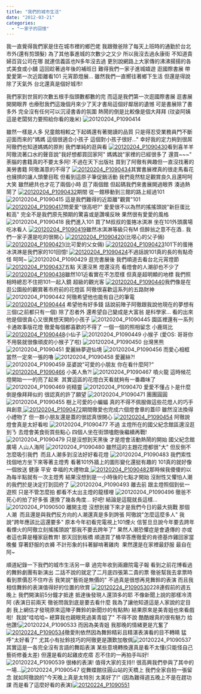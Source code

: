 ```yaml
---
title: "我們的城市生活"
date: "2012-03-21"
categories: 
  - "一家子的回憶"
---
```


我一直覺得我們家是住在城市裡的鄉巴佬 我跟徹爸除了每天上班時的通勤於台北市外(還有剪頭髮) 為了其他事進城的次數少之又少 所以我沒去過永康街 不知道貴婦百貨公司在哪 就連信義區也N多年沒去過 更別說網路上大家傳的沸沸揚揚的各式美食或小舖 這回趁著過年後的補班日 難得我們一家子進城嬉遊 逛國際書展 帶愛愛第一次近距離看101 元宵節燈展... 雖然我們一直嚮往著鄉下生活 但還是得說除了天氣外 台北還真是個好城市!

我們家到世貿的次數五根手指頭數都數的完 而這是我們第一次逛國際書展 逛書展開開眼界 也療慰我們這幾個月來少了天才書局這個好鄰居的遺憾 可是書展除了書多外 完全沒有任何可以沉浸書香的氛圍 熱鬧的倒是比較像是個大拜拜 (玟姿阿姨這是老闆努力要照給你看的幾米) ![20120204_P1090414](images/6954785961_9404b4f880.jpg) 

雖然一樣是人多 兒童館相較之下起碼還有著閱讀的品質 只是得忍受業務員門不斷迎面而來的"媽媽 這個很適合小孩子 這個對小孩子很好..." 幸好我的定力夠到很屌 阿徹們也知道媽媽的原則 我們單純的逛與看 [ ![20120204_P1090430](images/6806243530_ed920aaf12.jpg)](http://www.flickr.com/photos/33703965@N00/6806243530/ "20120204_P1090430")看到喜羊羊 阿徹流著口水的聲音說"我好想都買回家阿" 媽媽說"家裡的已經很多了 還買~~~" 荼腦的書籍真的不要太多阿! 不過在天下出版社 買到了阿徹有興趣但一直沒找著的美勞書籍 阿徹滿意的不得了 [ ![20120204_P1090434](images/6952348977_ebdd46bb43.jpg)](http://www.flickr.com/photos/33703965@N00/6952348977/ "20120204_P1090434")其實書展裡真的很走馬看花 也擁擠的讓人頭暈目眩 但看到這原子筆促銷活動 我們竟然駐足觀賞良久且還呵呵大笑 雖然總共也才花了兩個小時 逛了兩個館 但起碼我們來書展開過眼界 湊過熱鬧了 [ ![20120204_P1090432](images/6952354631_389f419e32.jpg)](http://www.flickr.com/photos/33703965@N00/6952354631/ "20120204_P1090432")期間 從一館移動到三館的路上經過101 ![20120204_P1090415](images/6808673822_0ff78590d8.jpg) 這是我們難得的近距離"觀賞"101 [ ![20120204_P1090417](images/6808671368_5460b7f103.jpg)](http://www.flickr.com/photos/33703965@N00/6808671368/ "20120204_P1090417")問愛愛"很高吧?" 愛愛很不以為然的搖搖頭說"新巨蛋比較高" 完全不是我們原先預期的驚喜或是讚嘆反映 果然很有愛愛的風格 ![20120204_P1090418](images/6954779347_e66d137644.jpg) 我們進入101 買了M叔叔的蛋捲冰淇淋 坐在101外頭廣場吃冰看人 [ ![20120204_P1090419](images/6808668074_a01e578ed2.jpg)](http://www.flickr.com/photos/33703965@N00/6808668074/ "20120204_P1090419")雖然冰淇淋等級只有M 但醉翁之意不在酒.. 我們一家子還是吃的很開心 [ ![20120204_P1090420](images/6954774375_ec547ba314.jpg)](http://www.flickr.com/photos/33703965@N00/6954774375/ "20120204_P1090420")(比噁心的父子倆) [ ![20120204_P1090421](images/6808662020_94091c1f28.jpg)](http://www.flickr.com/photos/33703965@N00/6808662020/ "20120204_P1090421")(比可愛的父女倆) [ ![20120204_P1090423](images/6954769017_d79aecfc66.jpg)](http://www.flickr.com/photos/33703965@N00/6954769017/ "20120204_P1090423")101下的蛋捲冰淇淋是我們家的101回憶! [ ![20120204_P1090424](images/6808656892_a196e50658.jpg)](http://www.flickr.com/photos/33703965@N00/6808656892/ "20120204_P1090424")不過話說101真的長的有點奇怪 呵呵~ ![20120204_P1090429](images/6806247018_703cb17bdb.jpg) 逛完書展後 我們順道去看台北元宵燈節 [ ![20120204_P1090437](images/6952342037_2991ceb328.jpg)](http://www.flickr.com/photos/33703965@N00/6952342037/ "20120204_P1090437")五點 天還沒黑 燈還沒亮 看燈會的人潮卻也不少了  [![20120204_P1090438](images/6806225924_0fe7ff6c16.jpg)](http://www.flickr.com/photos/33703965@N00/6806225924/ "20120204_P1090438")雖然101近看實在不怎麼樣 但真是超明顯的地標 我們照相時總忍不住把101一起入鏡 超級的觀光客 [ ![20120204_P1090440](images/6952334407_6635026718.jpg)](http://www.flickr.com/photos/33703965@N00/6952334407/ "20120204_P1090440")我們像是在逛公園般的觀賞著市府前的花燈區 阿徹很喜歡這系列的五路財神 ![20120204_P1090442](images/6952331483_5a9a704456.jpg) 阿徹希望他也能有自己的筆電 [![20120204_P1090444](images/6806212468_73e91b0c02.jpg)](http://www.flickr.com/photos/33703965@N00/6806212468/ "20120204_P1090444") 希望他有好多錢 話說前陣子阿徹跟我說他現在的夢想有三個(之前都只有一個) 除了忍者外 還希望自己變成是大富翁 是科學家... 看的出來他是個很貪心又很異想天開的小孩子 ![20120204_P1090445](images/6806208264_ddfecfcc07.jpg) 園區裡還有一系列卡通故事版花燈 徹愛每個都喜歡的不得了 一個一個的照相留念 小鹿斑比[ ![20120204_P1090448](images/6952315317_ca06d1321a.jpg)](http://www.flickr.com/photos/33703965@N00/6952315317/ "20120204_P1090448")小仙子 ![20120204_P1090449](images/6952312501_6dc506284e.jpg) 小猴子 (愛OS: 哥哥你不用裝就很像頑皮的小猴子了啦) ![20120204_P1090450](images/6952309373_dcbc70f505.jpg) 台灣黑熊 ![20120204_P1090451](images/6952306739_9b33f972bc.jpg) 愛麗絲夢遊仙境 ![20120204_P1090456](images/6952296357_aae0005d01.jpg) 而愛心相框當然一定來一張的嚕 ![20120204_P1090458](images/6952290211_35f89f8c30.jpg) 愛麗絲?! ![20120204_P1090459](images/6952286303_b6be170697.jpg) 巫婆說"可愛的小朋友 你在看什麼阿?" [![20120204_P1090466](images/6952282069_00e94df027.jpg)](http://www.flickr.com/photos/33703965@N00/6952282069/ "20120204_P1090466") 小美人魚?! ![20120204_P1090467](images/6952279267_db61534dc3.jpg) 噴火龍 這時候花燈開始一一的亮了起來  其實這區的花燈白天看就夠有一番趣味了 ![20120204_P1090469](images/6806162000_c893e47e48.jpg) 術精靈 ![20120204_P1090470](images/6806158188_4afc4fdc7f.jpg) 愛愛不懂占卜是什麼 倒是像拜拜似的 很認真的許了願望 ![20120204_P1090471](images/6952268067_c27f13a376.jpg) 團團圓圓 ![20120204_P1090455](images/6952299125_7e2746e609.jpg) 樹上可愛的小蝙蝠 真的不得不佩服做這些花燈人的巧手與創意[ ![20120204_P1090472](images/6952263787_8a9286aea9.jpg)](http://www.flickr.com/photos/33703965@N00/6952263787/ "20120204_P1090472")期間徹愛也完成六個燈會章的蓋印 雖然沒法換得小禮物了 但一群小朋友還是蓋的很認真很開心 [![20120204_P1090454](images/6806188284_d061c6b694.jpg)](http://www.flickr.com/photos/33703965@N00/6806188284/ "20120204_P1090454") 阿徹說燈會真是太好看啦 ![20120204_P1090477](images/6806138322_f3498fa01c.jpg) 不過 主燈所在的國父紀念館區還沒逛到ㄋ 去燈會美食街買些點心 四個人坐在街頭嗑飽後繼續再戰! ![20120204_P1090479](images/6806135080_b2a7c0e884.jpg) 只是沒想到天黑後 才是燈會活動熱鬧的開始 國父紀念館廣場 人山人海阿 ![20120204_P1090480](images/6806132372_1f816862ec.jpg) 雖然這的主題花燈都很"大" 但反倒不怎麼吸引我們  而且人潮多到沒法好好看花燈 ![20120204_P1090483](images/6806129826_20cbdf7c68.jpg) 我們索性找個地方坐下來等著主燈秀 看著101外牆上的圖形變化還挺有趣的 101真的就好像一個放送 健康 平安 幸福的大禮物盒[ ![20120204_P1090482](images/6952244899_f2e410b2ed.jpg)](http://www.flickr.com/photos/33703965@N00/6952244899/ "20120204_P1090482")那時候我傻傻的以為每半點就有一次主燈秀 結果沒想到是一小時後的七點才開始 沒耐性又懼怕人潮的我們於是決定打到回府了 ![20120204_P1090493](images/6806124106_8439244f6e.jpg) 離去前 跟主燈照個到佌一遊照 只是不管怎麼拍 都看不太出主燈的龍樣哩 ![20120204_P1090496](images/6952233551_af162614b7.jpg) 徹爸不死心的拍了好多張 還換了幾各角度... 好吧! 結論是這龍就長這樣...![20120204_P1090500](images/6806111934_c597d712ca.jpg) 離開主燈 沒想到接下來才是我們今日的最大挑戰 那個人潮  而且還是與我們反方向的人潮還真是多到誇張 阿徹說"怎麼這麼多人" 我說"跨年應該比這還要多" 原本今年初看完電視上101煙火 信誓旦旦說今年要去跨年看煙火的阿徹立刻搖搖頭說"那我不要去跨年了" 果然人潮恐懼症是會遺傳的 亦或者這也算是種家庭教育! 那天回到板橋 順道買了桶早答應徹愛的肯德基炸雞回家當晚餐 穿著舒服的衣褲 不計形象的抖著腳啃著雞肉  果然還是在家裡最舒服 最自在阿~

順道紀錄一下我們的城市生活另一章 過完年收到兩廳院電子報 看到之前花博看過的舞鈴劇團有新演出 二話不說的就定了二月底四張第二貴的票 徹爸幫我去拿票時 看到票價忍不住咋舌 我笑說"藝術是無價的" 不過真是很想再見舞鈴的表演 而且我相信舞鈴的表演值得好的位置的欣賞 [ ![20120224_P1090530](images/6952223221_8bbb895988.jpg)](http://www.flickr.com/photos/33703965@N00/6952223221/ "20120224_P1090530")228連假前的週五晚上 我們開演前5分鐘才抵達 抵達後發現人還頂多的耶 不像新聞上說的那樣冷清阿 (表演日前兩天 徹爸問我到底是要去看什麼 我為了讓他知道這是人家說的定目劇 我上網估才發現原來這陣子舞鈴的新聞炒的有點熱) 結果原來是美青姐也來看戲啦!  我說"哇哈哈~ 總算我也親眼見過美青姐了" 不得不說 酷酷嫂真的很有魅力 给他讚!![20120224_P1090533](images/6806103840_5952ba3410.jpg) 而因為美青姐 我那晚的情緒更是亢奮了 [ ![20120224_P1090534](images/6952213277_fcc1bc176b.jpg)](http://www.flickr.com/photos/33703965@N00/6952213277/ "20120224_P1090534")徹愛則依然因為舞鈴精彩且精湛表演看的目不轉睛 猛呼"太好看了" 尤其小有扯鈴技巧的阿徹更是讚歎加敬佩![20120224_P1090537](images/6952211501_cb52a29482.jpg) 其實這是一各完全沒有言語的舞蹈表演 某些意境轉換還真是看不太懂(只能怪自己藝術修養太差) 但還是看的起雞皮疙瘩 忍不住的一再拍手叫好! ![20120224_P1090539](images/6806092370_0a99934863.jpg) 很棒的表演! 值得大家的支持!! 很高興我們參與了其中的一場...![20120224_P1090547](images/6952204459_ef20c61b9e.jpg) 從舞蝶館往圓山站的天橋上 我們全家自拍一張留念 就如阿徹說的"今天晚上真是太特別 太美好了!" (因為難得週五晚上不是在趕功課 而是看了這麼好看的表演)[![20120224_P1090551](images/6806083730_bb4eaa4f2d.jpg)](http://www.flickr.com/photos/33703965@N00/6806083730/ "20120224_P1090551")
